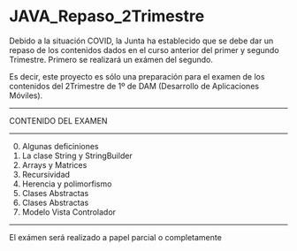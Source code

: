# JAVA_Repaso_2Trimestre
Debido a la situación COVID, la Junta ha establecido que se debe dar un repaso de los contenidos dados en el  curso anterior del primer y segundo Trimestre.
Primero se realizará un exámen del segundo.

Es decir, este proyecto es sólo una preparación para el examen de los contenidos del 2Trimestre de 1º de DAM (Desarrollo de Aplicaciones Móviles).

______________________
CONTENIDO DEL EXAMEN
______________________

0. Algunas deficiniones
1. La clase String y StringBuilder
2. Arrays y Matrices
3. Recursividad
4. Herencia y polimorfismo
5.  Clases Abstractas
6. Clases Abstractas
7. Modelo Vista Controlador


___
El exámen será realizado a papel parcial o completamente
